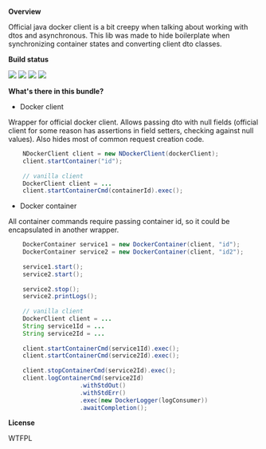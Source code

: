 **Overview**

Official java docker client is a bit creepy when talking about working
with dtos and asynchronous. This lib was made to hide boilerplate when
synchronizing container states and converting client dto classes.

**Build status**

[![][travis img]][travis] [![][jcenterbadge img]][jcenterbadge] [![][codecovbadge img]][codecovbadge] [![][dependencies img]][dependencies]

**What's there in this bundle?**

* Docker client

Wrapper for official docker client. Allows passing dto with null fields 
(official client for some reason has assertions in field setters,
checking against null values). Also hides most of common request 
creation code.

```java
    NDockerClient client = new NDockerClient(dockerClient);
    client.startContainer("id");
    
    // vanilla client
    DockerClient client = ...
    client.startContainerCmd(containerId).exec();
```

* Docker container

All container commands require passing container id, so it could be 
encapsulated in another wrapper.

```java
    DockerContainer service1 = new DockerContainer(client, "id");
    DockerContainer service2 = new DockerContainer(client, "id2");
    
    service1.start();
    service2.start();
    
    service2.stop();
    service2.printLogs();
    
    // vanilla client
    DockerClient client = ...
    String service1Id = ...
    String service2Id = ...
        
    client.startContainerCmd(service1Id).exec();
    client.startContainerCmd(service2Id).exec();
    
    client.stopContainerCmd(service2Id).exec();
    client.logContainerCmd(service2Id)
                    .withStdOut()
                    .withStdErr()
                    .exec(new DockerLogger(logConsumer))
                    .awaitCompletion();
```

**License**

<a href="http://www.wtfpl.net/"><img
       src="http://www.wtfpl.net/wp-content/uploads/2012/12/wtfpl-badge-4.png"
       width="80" height="15" alt="WTFPL" /></a>
       
[travis]:https://travis-ci.org/nginate/commons-docker
[travis img]:https://travis-ci.org/nginate/commons-docker.svg?branch=master

[jcenterbadge]:https://bintray.com/nginate/maven/commons-docker/_latestVersion
[jcenterbadge img]:https://api.bintray.com/packages/nginate/maven/commons-docker/images/download.svg

[codecovbadge]:https://codecov.io/gh/nginate/commons-docker
[codecovbadge img]:https://codecov.io/gh/nginate/commons-docker/branch/master/graph/badge.svg

[dependencies]:https://www.versioneye.com/user/projects/57372ca1a0ca350034be7c28
[dependencies img]:https://www.versioneye.com/user/projects/57372ca1a0ca350034be7c28/badge.svg?style=flat